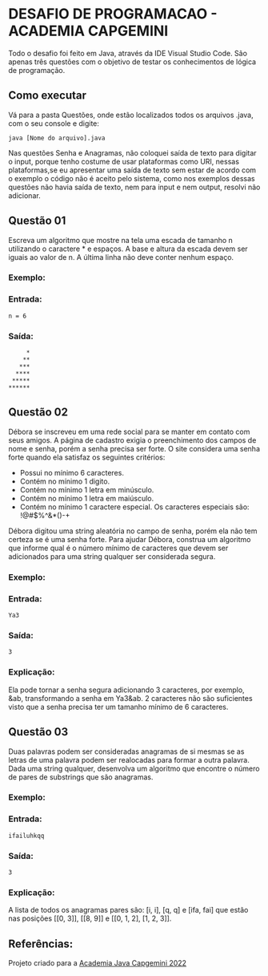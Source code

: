 # DESAFIO DE PROGRAMACAO - ACADEMIA CAPGEMINI
 Todo o desafio foi feito em Java, através da IDE Visual Studio Code. São apenas três questões com o objetivo de testar os conhecimentos de lógica de programação.
 
## Como executar
 Vá para a pasta Questões, onde estão localizados todos os arquivos .java, com o seu console e digite:
 ```
 java [Nome do arquivo].java
 ```
Nas questões Senha e Anagramas, não coloquei saída de texto para digitar o input, porque tenho costume de usar plataformas como URI, nessas plataformas,se eu apresentar uma saída de texto sem estar de acordo com o exemplo o código não é aceito pelo sistema, como nos exemplos dessas questões não havia saída de texto, nem para input e nem output, resolvi não adicionar.

## Questão 01
Escreva um algoritmo que mostre na tela uma escada de tamanho n utilizando o caractere * e espaços. A base e altura da escada devem ser iguais ao valor de n. A última linha não deve conter nenhum espaço.
### Exemplo:

### Entrada:
```
n = 6
```
### Saída:
```
     *
    **
   ***
  ****
 *****
******
```

## Questão 02
Débora se inscreveu em uma rede social para se manter em contato com seus amigos. A página de cadastro exigia o preenchimento dos campos de nome e senha, porém a senha precisa ser forte. O site considera uma senha forte quando ela satisfaz os seguintes critérios:
* Possui no mínimo 6 caracteres.
* Contém no mínimo 1 digito.
* Contém no mínimo 1 letra em minúsculo.
* Contém no mínimo 1 letra em maiúsculo.
* Contém no mínimo 1 caractere especial. Os caracteres especiais são: !@#$%^&*()-+

Débora digitou uma string aleatória no campo de senha, porém ela não tem certeza se é uma senha forte. Para ajudar Débora, construa um algoritmo que informe qual é o número mínimo de caracteres que devem ser adicionados para uma string qualquer ser considerada segura.
### Exemplo:

### Entrada:
```
Ya3
```
### Saída:
```
3
```
### Explicação:
Ela pode tornar a senha segura adicionando 3 caracteres, por exemplo, &ab, transformando a senha em Ya3&ab. 2 caracteres não são suficientes visto que a senha precisa ter um tamanho mínimo de 6 caracteres.

## Questão 03
Duas palavras podem ser consideradas anagramas de si mesmas se as letras de uma palavra podem ser realocadas para formar a outra palavra. Dada uma string qualquer, desenvolva um algoritmo que encontre o número de pares de substrings que são anagramas.
### Exemplo:

### Entrada:
```
ifailuhkqq
```
### Saída:
```
3
```
### Explicação:
A lista de todos os anagramas pares são: [i, i], [q, q] e [ifa, fai] que estão nas posições [[0, 3]], [[8, 9]] e [[0, 1, 2], [1, 2, 3]].

## Referências:
Projeto criado para a [Academia Java Capgemini 2022](https://capgemini.proway.com.br/)
